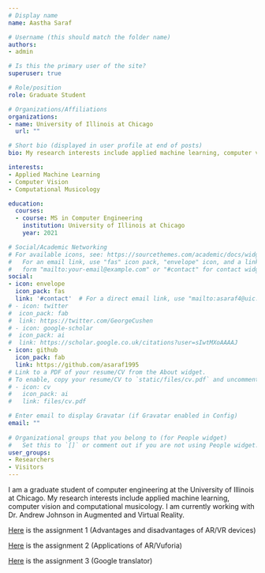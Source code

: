 ```yaml
---
# Display name
name: Aastha Saraf

# Username (this should match the folder name)
authors:
- admin

# Is this the primary user of the site?
superuser: true

# Role/position
role: Graduate Student

# Organizations/Affiliations
organizations:
- name: University of Illinois at Chicago
  url: ""

# Short bio (displayed in user profile at end of posts)
bio: My research interests include applied machine learning, computer vision and computational musicology

interests:
- Applied Machine Learning
- Computer Vision
- Computational Musicology

education:
  courses:
  - course: MS in Computer Engineering
    institution: University of Illinois at Chicago
    year: 2021

# Social/Academic Networking
# For available icons, see: https://sourcethemes.com/academic/docs/widgets/#icons
#   For an email link, use "fas" icon pack, "envelope" icon, and a link in the
#   form "mailto:your-email@example.com" or "#contact" for contact widget.
social:
- icon: envelope
  icon_pack: fas
  link: '#contact'  # For a direct email link, use "mailto:asaraf4@uic.edu".
# - icon: twitter
#  icon_pack: fab
#  link: https://twitter.com/GeorgeCushen
# - icon: google-scholar
#  icon_pack: ai
#  link: https://scholar.google.co.uk/citations?user=sIwtMXoAAAAJ
- icon: github
  icon_pack: fab
  link: https://github.com/asaraf1995
# Link to a PDF of your resume/CV from the About widget.
# To enable, copy your resume/CV to `static/files/cv.pdf` and uncomment the lines below.  
# - icon: cv
#   icon_pack: ai
#   link: files/cv.pdf

# Enter email to display Gravatar (if Gravatar enabled in Config)
email: ""
  
# Organizational groups that you belong to (for People widget)
#   Set this to `[]` or comment out if you are not using People widget.  
user_groups:
- Researchers
- Visitors
---
```


I am a graduate student of computer engineering at the University of Illinois at Chicago. My research interests include applied machine learning, computer vision and computational musicology. I am currently working with Dr. Andrew Johnson in Augmented and Virtual Reality.

[Here](https://docs.google.com/document/d/1FlSFtGqe_07Lmyb8jYbZGpJZMJOp_7wS0auiM7Ybfg4/edit?ts=5d69528f) is the assignment 1 (Advantages and disadvantages of AR/VR devices)

[Here](https://docs.google.com/document/d/1gZtPPg8w4upy0PiLlLPb1aJ3F_yGmfufkpH4ySYNR5o/edit?usp=sharing) is the assignment 2 (Applications of AR/Vuforia)

[Here](https://docs.google.com/document/d/1vsr3PnhP_f-LtFu7jBqbKBI0x7-ptLHr93ZZ8ybCyJ4/edit?usp=sharing) is the assignment 3 (Google translator)
